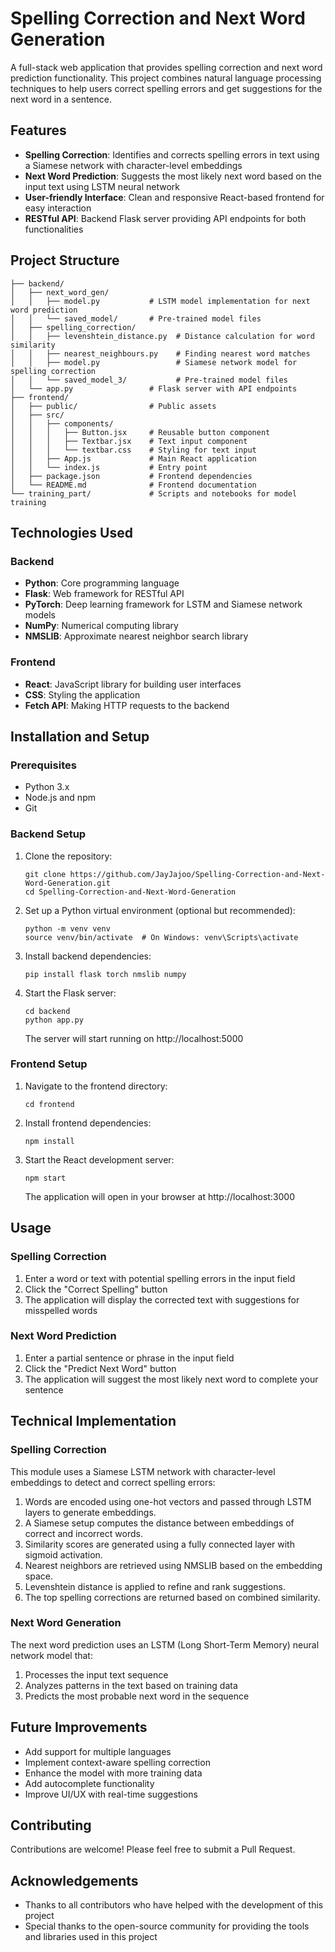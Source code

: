 # Spelling Correction and Next Word Generation

A full-stack web application that provides spelling correction and next word prediction functionality. This project combines natural language processing techniques to help users correct spelling errors and get suggestions for the next word in a sentence.

## Features

- **Spelling Correction**: Identifies and corrects spelling errors in text using a Siamese network with character-level embeddings
- **Next Word Prediction**: Suggests the most likely next word based on the input text using LSTM neural network
- **User-friendly Interface**: Clean and responsive React-based frontend for easy interaction
- **RESTful API**: Backend Flask server providing API endpoints for both functionalities

## Project Structure

```
├── backend/
│   ├── next_word_gen/
│   │   ├── model.py           # LSTM model implementation for next word prediction
│   │   └── saved_model/       # Pre-trained model files
│   ├── spelling_correction/
│   │   ├── levenshtein_distance.py  # Distance calculation for word similarity
│   │   ├── nearest_neighbours.py    # Finding nearest word matches
│   │   ├── model.py                 # Siamese network model for spelling correction
│   │   └── saved_model_3/           # Pre-trained model files
│   └── app.py                 # Flask server with API endpoints
├── frontend/
│   ├── public/                # Public assets
│   ├── src/
│   │   ├── components/
│   │   │   ├── Button.jsx     # Reusable button component
│   │   │   ├── Textbar.jsx    # Text input component
│   │   │   └── textbar.css    # Styling for text input
│   │   ├── App.js             # Main React application
│   │   └── index.js           # Entry point
│   ├── package.json           # Frontend dependencies
│   └── README.md              # Frontend documentation
└── training_part/             # Scripts and notebooks for model training
```

## Technologies Used

### Backend
- **Python**: Core programming language
- **Flask**: Web framework for RESTful API
- **PyTorch**: Deep learning framework for LSTM and Siamese network models
- **NumPy**: Numerical computing library
- **NMSLIB**: Approximate nearest neighbor search library

### Frontend
- **React**: JavaScript library for building user interfaces
- **CSS**: Styling the application
- **Fetch API**: Making HTTP requests to the backend

## Installation and Setup

### Prerequisites
- Python 3.x
- Node.js and npm
- Git

### Backend Setup
1. Clone the repository:
   ```
   git clone https://github.com/JayJajoo/Spelling-Correction-and-Next-Word-Generation.git
   cd Spelling-Correction-and-Next-Word-Generation
   ```

2. Set up a Python virtual environment (optional but recommended):
   ```
   python -m venv venv
   source venv/bin/activate  # On Windows: venv\Scripts\activate
   ```

3. Install backend dependencies:
   ```
   pip install flask torch nmslib numpy
   ```

4. Start the Flask server:
   ```
   cd backend
   python app.py
   ```
   The server will start running on http://localhost:5000

### Frontend Setup
1. Navigate to the frontend directory:
   ```
   cd frontend
   ```

2. Install frontend dependencies:
   ```
   npm install
   ```

3. Start the React development server:
   ```
   npm start
   ```
   The application will open in your browser at http://localhost:3000

## Usage

### Spelling Correction
1. Enter a word or text with potential spelling errors in the input field
2. Click the "Correct Spelling" button
3. The application will display the corrected text with suggestions for misspelled words

### Next Word Prediction
1. Enter a partial sentence or phrase in the input field
2. Click the "Predict Next Word" button
3. The application will suggest the most likely next word to complete your sentence

## Technical Implementation

### Spelling Correction
This module uses a Siamese LSTM network with character-level embeddings to detect and correct spelling errors:

1. Words are encoded using one-hot vectors and passed through LSTM layers to generate embeddings.
2. A Siamese setup computes the distance between embeddings of correct and incorrect words.
3. Similarity scores are generated using a fully connected layer with sigmoid activation.
4. Nearest neighbors are retrieved using NMSLIB based on the embedding space.
5. Levenshtein distance is applied to refine and rank suggestions.
6. The top spelling corrections are returned based on combined similarity.

### Next Word Generation
The next word prediction uses an LSTM (Long Short-Term Memory) neural network model that:
1. Processes the input text sequence
2. Analyzes patterns in the text based on training data
3. Predicts the most probable next word in the sequence

## Future Improvements
- Add support for multiple languages
- Implement context-aware spelling correction
- Enhance the model with more training data
- Add autocomplete functionality
- Improve UI/UX with real-time suggestions

## Contributing
Contributions are welcome! Please feel free to submit a Pull Request.

## Acknowledgements
- Thanks to all contributors who have helped with the development of this project
- Special thanks to the open-source community for providing the tools and libraries used in this project
